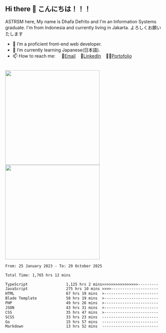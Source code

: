 ## Hi there 👋 こんにちは！！！
ASTRSM here, My name is Dhafa Defrito and I'm an Information Systems graduate. I'm from Indonesia and currently living in Jakarta. よろしくお願いたします

- 🔭 I’m a proficient front-end web developer.
- 🌱 I’m currently learning Japanese(日本語).
- 📫 How to reach me: &nbsp;&nbsp;&nbsp;&nbsp;📧[Email](ddefrito@gmail.com)&nbsp;&nbsp;&nbsp;&nbsp;💼[LinkedIn](https://www.linkedin.com/in/dhafad)&nbsp;&nbsp;&nbsp;&nbsp;👨‍🎨[Portofolio](https://ddefrito.vercel.app/)

<br>

<div align="left">
  <img src="https://media1.tenor.com/m/F96DSPtSiSgAAAAd/isekaijoucho-kamitsubaki.gif" height="300" />
	<a href="https://last.fm/user/nerumaeni"><img src="https://lastfm-recently-played.vercel.app/api?user=nerumaeni&count=5" height="300" /></a>
</div=

<!--START_SECTION:waka-->

```txt
From: 25 January 2023 - To: 29 October 2025

Total Time: 1,765 hrs 12 mins

TypeScript                 1,125 hrs 2 mins>>>>>>>>>>>>>>>>---------   63.73 %
JavaScript                 275 hrs 10 mins >>>>---------------------   15.59 %
HTML                       67 hrs 19 mins  >------------------------   03.81 %
Blade Template             58 hrs 19 mins  >------------------------   03.30 %
PHP                        49 hrs 26 mins  >------------------------   02.80 %
JSON                       43 hrs 31 mins  >------------------------   02.47 %
CSS                        35 hrs 47 mins  >------------------------   02.03 %
SCSS                       33 hrs 23 mins  -------------------------   01.89 %
Go                         15 hrs 57 mins  -------------------------   00.90 %
Markdown                   13 hrs 52 mins  -------------------------   00.79 %
```

<!--END_SECTION:waka-->
